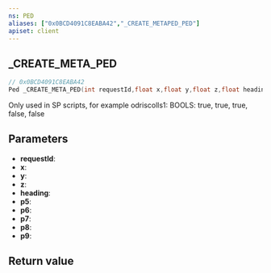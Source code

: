 ```yaml
---
ns: PED
aliases: ["0x0BCD4091C8EABA42","_CREATE_METAPED_PED"]
apiset: client
---
```

## _CREATE_META_PED

```c
// 0x0BCD4091C8EABA42
Ped _CREATE_META_PED(int requestId,float x,float y,float z,float heading,BOOL p5,BOOL p6,BOOL p7,BOOL p8,BOOL p9);
```

Only used in SP scripts, for example odriscolls1: BOOLS: true, true, true, false, false

## Parameters
* **requestId**:
* **x**:
* **y**:
* **z**:
* **heading**:
* **p5**:
* **p6**:
* **p7**:
* **p8**:
* **p9**:

## Return value